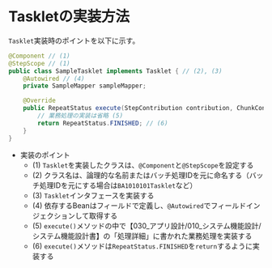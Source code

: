 # Taskletの実装方法

`Tasklet`実装時のポイントを以下に示す。

```java
@Component // (1)
@StepScope // (1)
public class SampleTasklet implements Tasklet { // (2), (3)
    @Autowired // (4)
    private SampleMapper sampleMapper;

    @Override
    public RepeatStatus execute(StepContribution contribution, ChunkContext chunkContext) throws Exception {
        // 業務処理の実装は省略 (5)
        return RepeatStatus.FINISHED; // (6)
    }
}
```

- 実装のポイント
    - (1) `Tasklet`を実装したクラスは、`@Component`と`@StepScope`を設定する
    - (2) クラス名は、論理的な名前またはバッチ処理IDを元に命名する（バッチ処理IDを元にする場合は`BA1010101Tasklet`など）
    - (3) `Tasklet`インタフェースを実装する
    - (4) 依存するBeanはフィールドで定義し、`@Autowired`でフィールドインジェクションして取得する
    - (5) `execute()`メソッドの中で【030_アプリ設計/010_システム機能設計/システム機能設計書】の「処理詳細」に書かれた業務処理を実装する
    - (6) `execute()`メソッドは`RepeatStatus.FINISHED`を`return`するように実装する
